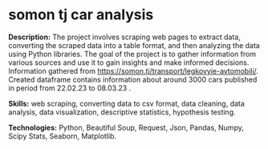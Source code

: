 # somon tj car analysis

__Description:__ The project involves scraping web pages to extract data, converting the scraped data into a table format, and then analyzing the data using Python libraries. The goal of the project is to gather information from various sources and use it to gain insights and make informed decisions. Information gathered from https://somon.tj/transport/legkovyie-avtomobili/. Created dataframe contains information about around 3000 cars published in period from 22.02.23 to 08.03.23 .

__Skills:__ web scraping, converting data to csv format, data cleaning, data analysis, data visualization, descriptive statistics, hypothesis testing.

__Technologies:__ Python, Beautiful Soup, Request, Json, Pandas, Numpy, Scipy Stats, Seaborn, Matplotlib.

